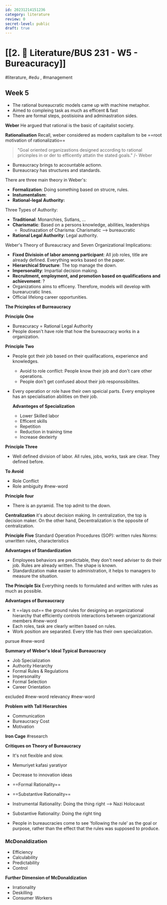 ```yaml
---
id: 20231214151236
category: literature
review: 0
secret-level: public
draft: true
---
```

# [[2. 📝 Literature/BUS 231 - W5 - Bureacuracy]]
#literature, #edu , #management 

## Week 5

- The rational bureaucratic models came up with machine metaphor.
- Aimed to compleing task as much as efficent & fast
- There are formal steps, postisioina and adminastration sides. 

**Weber**
He argued that rational is the basic of capitalist society. 

**Rationalisation**
Recall, weber considered as modern capitalism to be ==root motivation of rationalizatio==

>"Goal oriented organizastions designed according to rational pricinples in or der to efficently attatin the stated goals."
> /- Weber

- Bureaucracy brings to accountable actionn. 
- Bureaucracy has structures and standards.

There are three main theory in Weber's: 

- **Formalization**: Doing something based on strucre, rules. 
- **Instumentalism**:
- **Rational-legal Authority:**

Three Types of Authority: 

- **Traditional**: Monarchies, Sutlans, ...
- **Charismatic**: Based on a persons knowledge, abilities, leaderships
	- Routinazation of Charisma: Charismatic --> bureaucratic
- **Rational Legal Authority**: Legal authority. 

Weber's Theory of Bureaucracy and Seven Organizational Implications:

- **Fixed Divisioin of labor amonng participant**: All job roles, title are already defined. Everything works based on the paper.
- **Hierarchical Structure**: The top manage the down.
- **Impersonality**: Impartial decision making.
- **Recruitment, employment, and promotion based on qualifications and achievement**: ?
- Organizations aims to efficeny. Therefore, models will develop with burearucratic lines.
- Official lifelong career opportunities. 

**The Pricinples of Burreaucracy**

**Principle One**
- Bureacuracy = Rational Legal Authority
- People doesn't have role that how the bureaucracy works in a organization.

**Principle Two**
- People got their job based on their qualifacations, experience and knowledges.
	- Avoid to role conflict: People know their job and don't care other operations.
	- People don't get confused about their job responssibilites.
- Every operation or role have their own speicial parts. Every employee has an specialisation abilities on their job.

	**Advanteges of Specialization**
	- Lower Skilled labor 
	- Efficent skills
	- Repetition
	- Reduction in training time
	- Increase dexteirty

**Principle Three**
- Well defined division of labor. All rules, jobs, works, task are clear. They defined before.

**To Avoid**
- Role Conflict
- Role ambiguity #new-word 

**Principle four**
- There is an pyramid. The top admit to the down.

**Centralization**
it's about decision making. In centralization, the top is decision maker. On the other hand, Decentralization is the opposite of centralization. 

**Principle Five**
Standard Operation Procedures (SOP): written rules
Norms: unwritten rules, characteristics

**Advantages of Standardization**
- Employees behaviors are predictable, they don't need adviser to do their job. Rules are already written. The shape is known. 
- Standardization make easier to administration, it helps to managers to measure the situation. 

**The Principle Six**
Everything needs to formulated and written with rules as much as possible. 

**Advantages of Bureaucracy**
- It ==lays out== the ground rules for designing an organizational hierarchy that efficiently controls interactions between organizational members #new-word 
- Each roles, task are clearly written based on rules.
- Work position are separated. Every title has their own specialization.

pursue #new-word 

**Summary of Weber's Ideal Typical Bureaucracy**
- Job Specialization
- Authority Hierarchy
- Formal Rules & Regulations
- Impersonality
- Formal Selection
- Career Orientation

excluded #new-word 
relevancy #new-word 

**Problem with Tall Hierarchies**
- Communication
- Bureaucracy Cost
- Motivation

**Iron Cage** #research

**Critiques on Theory of Bureaucracy**
- It's not flexible and slow.
- Memuriyet kafasi yaratiyor
- Decrease to innovation ideas

- ==Formal Rationality==
- ==Substantive Rationality==

- Instrumental Rationality: Doing the thing right --> Nazi Holocaust
- Substantive Rationality: Doing the right ting
- People in bureaucracies come to see 'following the rule' as the goal or purpose, rather than the effect that the rules was supposed to produce.

### McDonaldization
- Efficiency
- Calculability
- Predictability
- Control

**Further Dimension of McDonaldization**
- Irrationality
- Deskilling
- Consumer Workers
